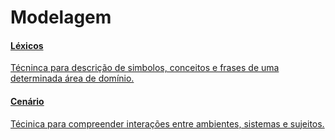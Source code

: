 <h1>Modelagem</h1>  


<div class="col s12 m6 center-align">
  <a href="lexicos_cenarios/lex_geral" class="module-link">
    <h4 class="promo-heading">
     Léxicos
    </h4>
    <p>
    Técninca para descrição de simbolos, conceitos e frases de uma determinada área de domínio.
    </p>
  </a>
</div>
<div class="col s12 m6 center-align">
  <a href="modelagem/index" class="module-link">
    <h4 class="promo-heading">
     Cenário
    </h4>
    <p>
    Técinica para compreender interações entre ambientes, sistemas e sujeitos.
    </p>
  </a>
</div>

